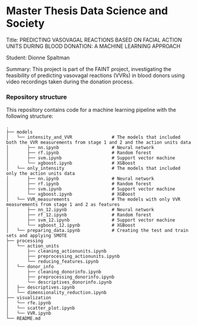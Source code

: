 # Master Thesis Data Science and Society 
Title: PREDICTING VASOVAGAL REACTIONS BASED ON FACIAL ACTION UNITS DURING BLOOD DONATION: A MACHINE LEARNING APPROACH

Student: Dionne Spaltman 

Summary: This project is part of the FAINT project, investigating the feasibility of predicting vasovagal reactions (VVRs) in blood donors using video recordings taken during the donation process. 


### Repository structure
This repository contains code for a machine learning pipeline with the following structure:

```
.
├── models
│   └── intensity_and_VVR               # The models that included both the VVR measurements from stage 1 and 2 and the action units data 
│       ├── nn.ipynb                    # Neural network 
│       ├── rf.ipynb                    # Random forest
│       ├── svm.ipynb                   # Support vector machine
│       └── xgboost.ipynb               # XGBoost
│   └── only_intensity                  # The models that included only the action units data 
│       ├── nn.ipynb                    # Neural network 
│       ├── rf.ipynb                    # Random forest
│       ├── svm.ipynb                   # Support vector machine
│       └── xgboost.ipynb               # XGBoost
│   └── VVR_measurements                # The models with only VVR measurements from stage 1 and 2 as features 
│       ├── nn_12.ipynb                 # Neural network 
│       ├── rf_12.ipynb                 # Random forest
│       ├── svm_12.ipynb                # Support vector machine
│       └── xgboost_12.ipynb            # XGBoost
│   └── preparing_data.ipynb            # Creating the test and train sets and applying SMOTE
├── processing                 
│   └── action_units       
│       ├── cleaning_actionunits.ipynb 
│       ├── preprocessing_actionunits.ipynb
│       └── reducing_features.ipynb 
│   └── donor_info     
│       ├── cleaning_donorinfo.ipynb 
│       ├── preprocessing_donorinfo.ipynb
│       └── descriptives_donorinfo.ipynb
│   ├── descriptives.ipynb 
│   └── dimensionality_reduction.ipynb           
├── visualization                 
│   └── rfe.ipynb          
│   └── scatter_plot.ipynb
│   └── VVR.ipynb
└── README.md
```